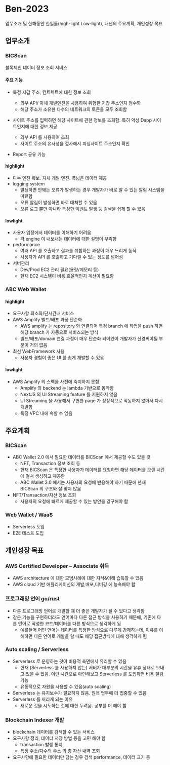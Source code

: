 # Ben-2023

업무소개 및 한해동안 한일들(high-light Low-light), 내년의 주요계획, 개인성장 목표

## 업무소개

### BICScan
블록체인 데이터 정보 조회 서비스

#### 주요 기능
- 특정 지갑 주소, 컨트렉트에 대한 정보 조회
  - 외부 API/ 자체 개발엔진을 사용하여 위험한 지갑 주소인지 점수화
  - 해당 주소가 소유한 다수의 네트워크의 토큰을 모두 조회함

- 사이트 주소를 입력하면 해당 사이트에 관한 정보를 조회함. 특히 악성 Dapp 사이트인지에 대한 정보 제공
  - 외부 API 를 사용하여 조회
  - 사이트 주소의 유사성을 검사해서 피싱사이트 주소인지 확인

- Report 공유 기능


#### highlight 
- 다수 엔진 확보. 자체 개발 엔진. 폭넓은 데이터 제공
- logging system
  - 발생하면 안돼는 오류가 발생하는 경우 개발자가 바로 알 수 있는 알림 시스템을 마련함
  - 오류 알림이 발생하면 바로 대처할 수 있음
  - 오류 로그 뿐만 아니라 특정한 이벤트 발생 등 검색을 쉽게 할 수 있음

#### lowlight 
- 사용자 입장에서 데이터를 이해하기 어려움
  - 각 engine 이 내보내는 데이터에 대한 설명이 부족함
- performance
  - 여러 API 를 호출하고 결과를 취합하는 과정이 매우 느리게 동작
  - 사용자가 API 를 호출하고 기다릴 수 있는 정도를 넘어섬
- 서버관리
  - Dev/Prod EC2 관리 필요(용량/메모리 등)
  - 현재 EC2 시스템이 비용 효율적인지 계산이 필요함

### ABC Web Wallet

#### highlight
- 요구사항 최소화/단시간내 서비스
- AWS Amplify 빌드/배포 과정 단순화
  - AWS amplify 는 repository 와 연결되어 특정 branch 에 작업을 push 하면 해당 branch 가 자동으로 서비스되는 방식
  - 빌드/배포/domain 연결 과정이 매우 단순화 되어있어 개발자가 신경써야될 부분이 거의 없음
- 최신 WebFramework 사용
  - 사용자 경험이 좋은 UI 를 쉽게 개발할 수 있음

#### lowlight
- AWS Amplify 의 스펙을 사전에 숙지하지 못함
  - Amplify 의 backend 는 lambda 기반으로 동작함
  - NextJS 의 UI Streaming feature 를 지원하지 않음
  - UI Streaming 을 사용해서 구현한 page 가 정상적으로 작동하지 않아서 다시 개발함
  - 특정 VPC 내에 속할 수 없음


## 주요계획

### BICScan
- ABC Wallet 2.0 에서 필요한 데이터를 BICScan 에서 제공할 수도 있을 것
  - NFT, Transaction 정보 조회 등
  - 현재 BICScan 은 특정한 사용자가 데이터를 요청하면 해당 데이터를 오랜 시간에 걸쳐 생성하고 제공함
  - ABC Wallet 2.0 에서는 사용자의 요청에 반응해야 하기 때문에 현재 BICScan 의 구조와 잘 맞지 않음
- NFT/Transaction/자산 정보 조회
  - 사용자의 요청에 빠르게 제공할 수 있는 방안을 강구해야 함


### Web Wallet / WaaS
- Serverless 도입
- E2E 테스트 도입


## 개인성장 목표 

### AWS Certified Developer – Associate 취득
- AWS architecture 에 대한 모범사례에 대한 지식&이해 습득할 수 있음
- AWS cloud 기반 애플리케이션의 개발,배포,디버깅 에 능숙해야 함

### 프로그래밍 언어 go/rust
- 다른 프로그래밍 언어로 개발할 떄 더 좋은 개발자가 될 수 있다고 생각함
- 같은 기능을 구현하더라도 언어마다 다른 접근 방식을 사용하기 때문에, 기존에 다른 언어로 작성한 코드/데이터를 다른 방식으로 생각하게 됨
  - 예를들어 어떤 언어는 데이터를 특정한 방식으로 다루게 강제하는데, 이유를 이해하면 다른 언어로 개발을 할 때도 해당 접근방식에 대해 생각하게 됨

### Auto scaling / Serverless
- Serverless 로 운영하는 것이 비용적 측면에서 유리할 수 있음
  - 현재 (Serverless 를 사용하지 않는) 서버가 대부분의 시간을 유휴 상태로 보내고 있을 수 있음. 이런 시간으로 확인해보고 Serverless 를 도입하면 비용 절감 가능
  - 유동적으로 자원을 사용할 수 있음(auto scaling)
- Serverless 는 유지보수가 필요하지 않음. 원래 업무에 더 집중할 수 있음
- Serverless 를 꺼리게 되는 이유
  - 새로운 것을 시도하는 것에 대한 두려움. 공부를 더 해야 함

### Blockchain Indexer 개발
- blockchain 데이터를 검색할 수 있는 서비스
- 요구사항 정리, 데이터 저장 방법 등을 고민 해야 함
  - transaction 발생 통지
  - 특정 주소/다수의 주소 의 총 자산 내역 조회
- 요구사항에 필요한 데이터만 담는 경우 검색 performance, 데이터 크기 등 
